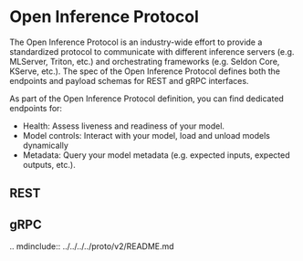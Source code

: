 # Open Inference Protocol

The Open Inference Protocol is an industry-wide effort to provide a standardized
protocol to communicate with different inference servers (e.g. MLServer,
Triton, etc.) and orchestrating frameworks (e.g. Seldon Core, KServe, etc.).
The spec of the Open Inference Protocol defines both the endpoints and payload
schemas for REST and gRPC interfaces.

As part of the Open Inference Protocol definition, you can find dedicated endpoints for:

- Health: Assess liveness and readiness of your model.
- Model controls: Interact with your model, load and unload models dynamically
- Metadata: Query your model metadata (e.g. expected inputs, expected
  outputs, etc.).


## REST

<div id="swagger-ui-rest"></div>
<script>
const HideHeaderPlugin = () => ({
   wrapComponents: {
      info: (Original, system) => (props) => null
   }
})

window.onload = function () {
   SwaggerUIBundle({
      url: "../../_static/openapi/v2/dataplane.yaml",
      dom_id: "#swagger-ui-rest",
      presets: [SwaggerUIBundle.presets.apis],
      plugins: [HideHeaderPlugin],
      docExpansion: "none",
      tryItOutEnabled: false
   });
};
</script>

## gRPC

.. mdinclude:: ../../../../proto/v2/README.md
